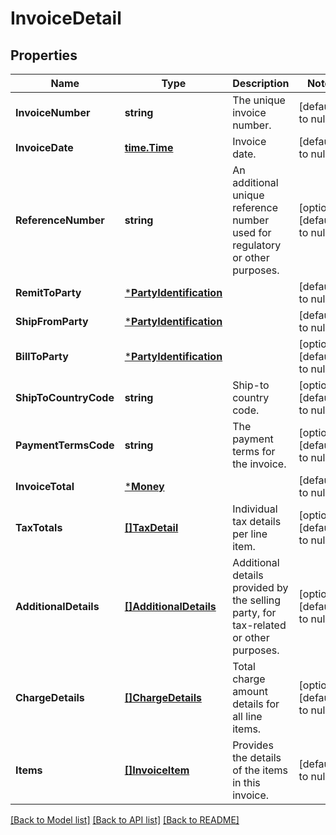 # InvoiceDetail

## Properties
Name | Type | Description | Notes
------------ | ------------- | ------------- | -------------
**InvoiceNumber** | **string** | The unique invoice number. | [default to null]
**InvoiceDate** | [**time.Time**](time.Time.md) | Invoice date. | [default to null]
**ReferenceNumber** | **string** | An additional unique reference number used for regulatory or other purposes. | [optional] [default to null]
**RemitToParty** | [***PartyIdentification**](PartyIdentification.md) |  | [default to null]
**ShipFromParty** | [***PartyIdentification**](PartyIdentification.md) |  | [default to null]
**BillToParty** | [***PartyIdentification**](PartyIdentification.md) |  | [optional] [default to null]
**ShipToCountryCode** | **string** | Ship-to country code. | [optional] [default to null]
**PaymentTermsCode** | **string** | The payment terms for the invoice. | [optional] [default to null]
**InvoiceTotal** | [***Money**](Money.md) |  | [default to null]
**TaxTotals** | [**[]TaxDetail**](TaxDetail.md) | Individual tax details per line item. | [optional] [default to null]
**AdditionalDetails** | [**[]AdditionalDetails**](AdditionalDetails.md) | Additional details provided by the selling party, for tax-related or other purposes. | [optional] [default to null]
**ChargeDetails** | [**[]ChargeDetails**](ChargeDetails.md) | Total charge amount details for all line items. | [optional] [default to null]
**Items** | [**[]InvoiceItem**](InvoiceItem.md) | Provides the details of the items in this invoice. | [default to null]

[[Back to Model list]](../README.md#documentation-for-models) [[Back to API list]](../README.md#documentation-for-api-endpoints) [[Back to README]](../README.md)

